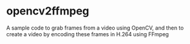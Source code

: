 # opencv2ffmpeg
A sample code to grab frames from a video using OpenCV, and then to create a video by encoding these frames in H.264 using FFmpeg

